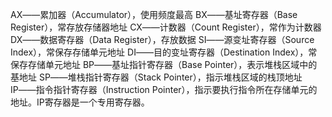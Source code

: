 AX――累加器（Accumulator），使用频度最高
BX――基址寄存器（Base Register），常存放存储器地址
CX――计数器（Count Register），常作为计数器
DX――数据寄存器（Data Register），存放数据
SI――源变址寄存器（Source Index），常保存存储单元地址
DI――目的变址寄存器（Destination Index），常保存存储单元地址
BP――基址指针寄存器（Base Pointer），表示堆栈区域中的基地址
SP――堆栈指针寄存器（Stack Pointer），指示堆栈区域的栈顶地址
IP――指令指针寄存器（Instruction Pointer），指示要执行指令所在存储单元的地址。IP寄存器是一个专用寄存器。
